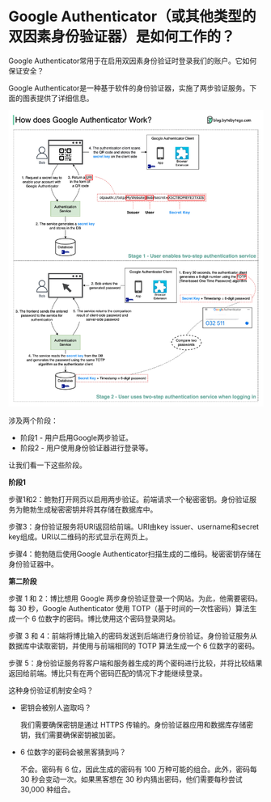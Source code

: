# Google Authenticator（或其他类型的双因素身份验证器）是如何工作的？


Google Authenticator常用于在启用双因素身份验证时登录我们的账户。它如何保证安全？

Google Authenticator是一种基于软件的身份验证器，实施了两步验证服务。下面的图表提供了详细信息。

<p> <img src="../images/google_authenticate.jpeg" /> </p>

涉及两个阶段：

- 阶段1 - 用户启用Google两步验证。
- 阶段2 - 用户使用身份验证器进行登录等。

让我们看一下这些阶段。

**阶段1**

步骤1和2：鲍勃打开网页以启用两步验证。前端请求一个秘密密钥。身份验证服务为鲍勃生成秘密密钥并将其存储在数据库中。

步骤3：身份验证服务将URI返回给前端。URI由key issuer、username和secret key组成。URI以二维码的形式显示在网页上。

步骤4：鲍勃随后使用Google Authenticator扫描生成的二维码。秘密密钥存储在身份验证器中。

**第二阶段**

步骤 1 和 2：博比想用 Google 两步身份验证登录一个网站。为此，他需要密码。每 30 秒，Google Authenticator 使用 TOTP（基于时间的一次性密码）算法生成一个 6 位数字的密码。博比使用这个密码登录网站。

步骤 3 和 4：前端将博比输入的密码发送到后端进行身份验证。身份验证服务从数据库中读取密钥，并使用与前端相同的 TOTP 算法生成一个 6 位数字的密码。

步骤 5：身份验证服务将客户端和服务器生成的两个密码进行比较，并将比较结果返回给前端。博比只有在两个密码匹配的情况下才能继续登录。

这种身份验证机制安全吗？

- 密钥会被别人盗取吗？

    我们需要确保密钥是通过 HTTPS 传输的。身份验证器应用和数据库存储密钥，我们需要确保密钥被加密。

- 6 位数字的密码会被黑客猜到吗？

    不会。密码有 6 位，因此生成的密码有 100 万种可能的组合。此外，密码每 30 秒会变动一次。如果黑客想在 30 秒内猜出密码，他们需要每秒尝试 30,000 种组合。